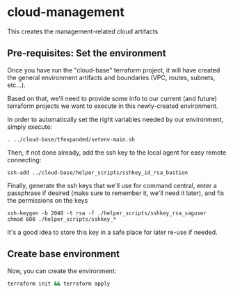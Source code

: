 # cloud-management
This creates the management-related cloud artifacts

## Pre-requisites: Set the environment

Once you have run the "cloud-base" terraform project, it will have created the general environment artifacts and boundaries (VPC, routes, subnets, etc...).

Based on that, we'll need to provide some info to our current (and future) terraform projects we want to execute in this newly-created environment. 

In order to automatically set the right variables needed by our environment, simply execute:

```
. ../cloud-base/tfexpanded/setenv-main.sh
```

Then, if not done already, add the ssh key to the local agent for easy remote connecting:
```
ssh-add ../cloud-base/helper_scripts/sshkey_id_rsa_bastion
```

Finally, generate the ssh keys that we'll use for command central, enter a passphrase if desired (make sure to remember it, we'll need it later), and fix the permissions on the keys

```
ssh-keygen -b 2048 -t rsa -f ./helper_scripts/sshkey_rsa_saguser
chmod 600 ./helper_scripts/sshkey_*
```

It's a good idea to store this key in a safe place for later re-use if needed.

## Create base environment

Now, you can create the environment:

```bash
terraform init && terraform apply
```